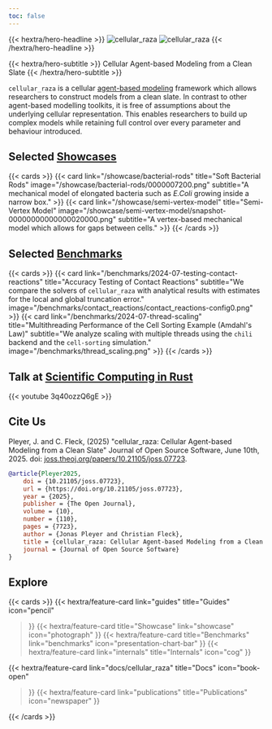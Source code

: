 ```yaml
---
toc: false
---
```


{{< hextra/hero-headline >}}
<img class="hx-block dark:hx-hidden" src="/logos/cellular_raza.svg" alt="cellular_raza">
<img class="hx-hidden dark:hx-block" src="/logos/cellular_raza_dark_mode.svg" alt="cellular_raza">
{{< /hextra/hero-headline >}}

{{< hextra/hero-subtitle >}}
Cellular Agent-based Modeling from a Clean Slate
{{< /hextra/hero-subtitle >}}

`cellular_raza` is a cellular
[agent-based modeling](https://en.wikipedia.org/wiki/Agent-based_model) framework
which allows researchers to construct models from a clean slate.
In contrast to other agent-based modelling toolkits, it is free of assumptions about the underlying
cellular representation.
This enables researchers to build up complex models while retaining full control over every
parameter and behaviour introduced.

## Selected [Showcases](/showcase)

{{< cards >}}
    {{<
        card link="/showcase/bacterial-rods"
        title="Soft Bacterial Rods"
        image="/showcase/bacterial-rods/0000007200.png"
        subtitle="A mechanical model of elongated bacteria such as _E.Coli_ growing inside a narrow box."
    >}}
    {{<
        card link="/showcase/semi-vertex-model"
        title="Semi-Vertex Model"
        image="/showcase/semi-vertex-model/snapshot-00000000000000020000.png"
        subtitle="A vertex-based mechanical model which allows for gaps between cells."
    >}}
{{< /cards >}}

## Selected [Benchmarks](/benchmarks)
<!-- TODO this ist just a copy-and-pase and should possibly be automated-->

{{< cards >}}
    {{< card
        link="/benchmarks/2024-07-testing-contact-reactions"
        title="Accuracy Testing of Contact Reactions"
        subtitle="We compare the solvers of `cellular_raza` with analytical results with estimates for the local and global truncation error."
        image="/benchmarks/contact_reactions/contact_reactions-config0.png"
    >}}
    {{< card
        link="/benchmarks/2024-07-thread-scaling"
        title="Multithreading Performance of the Cell Sorting Example (Amdahl's Law)"
        subtitle="We analyze scaling with multiple threads using the `chili` backend and the `cell-sorting` simulation."
        image="/benchmarks/thread_scaling.png"
    >}}
{{< /cards >}}

## Talk at [Scientific Computing in Rust](https://scientificcomputing.rs/)

{{< youtube 3q40ozzQ6gE >}}

## Cite Us

Pleyer, J. and C. Fleck,
(2025)
"cellular_raza: Cellular Agent-based Modeling from a Clean Slate"
Journal of Open Source Software,
June 10th, 2025.
doi: [joss.theoj.org/papers/10.21105/joss.07723](https://joss.theoj.org/papers/10.21105/joss.07723).

```bibtex
@article{Pleyer2025,
    doi = {10.21105/joss.07723},
    url = {https://doi.org/10.21105/joss.07723},
    year = {2025},
    publisher = {The Open Journal},
    volume = {10},
    number = {110},
    pages = {7723},
    author = {Jonas Pleyer and Christian Fleck},
    title = {cellular_raza: Cellular Agent-based Modeling from a Clean Slate},
    journal = {Journal of Open Source Software}
}
```

## Explore
<!-- TODO this ist just a copy-and-pase and should possibly be automated-->

{{< cards >}}
  {{< hextra/feature-card
    link="guides"
    title="Guides"
    icon="pencil"
  >}}
  {{< hextra/feature-card
    title="Showcase"
    link="showcase"
    icon="photograph"
  >}}
  {{< hextra/feature-card
    title="Benchmarks"
    link="benchmarks"
    icon="presentation-chart-bar"
  >}}
  {{< hextra/feature-card
    link="internals"
    title="Internals"
    icon="cog"
  >}}

  {{< hextra/feature-card
    link="docs/cellular_raza"
    title="Docs"
    icon="book-open"
  >}}
  {{< hextra/feature-card
    link="publications"
    title="Publications"
    icon="newspaper"
  >}}

{{< /cards >}}

